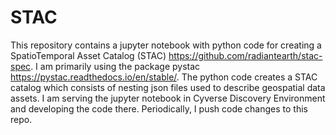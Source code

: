 # STAC

This repository contains a jupyter notebook with python code for creating a SpatioTemporal Asset Catalog (STAC) <https://github.com/radiantearth/stac-spec>. I am primarily using the package pystac <https://pystac.readthedocs.io/en/stable/>. The python code creates a STAC catalog which consists of nesting json files used to describe geospatial data assets. I am serving the jupyter notebook in Cyverse Discovery Environment and developing the code there. Periodically, I push code changes to this repo. 
